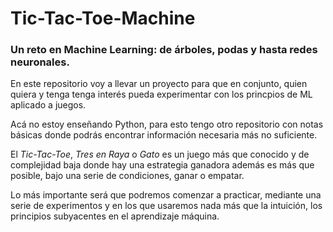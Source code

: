 # Tic-Tac-Toe-Machine
### Un reto en Machine Learning: de árboles, podas y hasta redes neuronales. 

En este repositorio voy a llevar un proyecto para que en conjunto, quien quiera y tenga tenga interés pueda experimentar con los princpios de ML aplicado a juegos.

Acá no estoy enseñando Python, para esto tengo otro repositorio con notas básicas donde podrás encontrar información necesaria más no suficiente.

El _Tic-Tac-Toe_, _Tres en Raya_ o _Gato_ es un juego más que conocido y de complejidad baja donde hay una estrategia ganadora además es más que posible, bajo una serie de condiciones, ganar o empatar. 

Lo más importante será que podremos comenzar a practicar, mediante una serie de experimentos y en los que usaremos nada más que la intuición, los principios subyacentes en el aprendizaje máquina.
